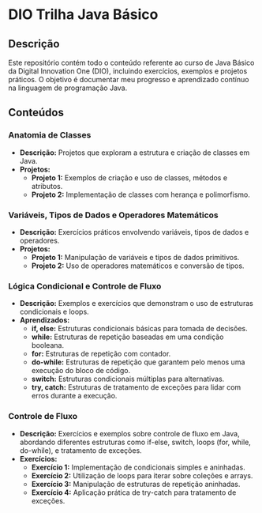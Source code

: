 # DIO Trilha Java Básico

## Descrição
Este repositório contém todo o conteúdo referente ao curso de Java Básico da Digital Innovation One (DIO), incluindo exercícios, exemplos e projetos práticos. O objetivo é documentar meu progresso e aprendizado contínuo na linguagem de programação Java.

## Conteúdos

### Anatomia de Classes
- **Descrição:** Projetos que exploram a estrutura e criação de classes em Java.
- **Projetos:**
  - **Projeto 1:** Exemplos de criação e uso de classes, métodos e atributos.
  - **Projeto 2:** Implementação de classes com herança e polimorfismo.

### Variáveis, Tipos de Dados e Operadores Matemáticos
- **Descrição:** Exercícios práticos envolvendo variáveis, tipos de dados e operadores.
- **Projetos:**
  - **Projeto 1:** Manipulação de variáveis e tipos de dados primitivos.
  - **Projeto 2:** Uso de operadores matemáticos e conversão de tipos.

### Lógica Condicional e Controle de Fluxo
- **Descrição:** Exemplos e exercícios que demonstram o uso de estruturas condicionais e loops.
- **Aprendizados:**
  - **if, else:** Estruturas condicionais básicas para tomada de decisões.
  - **while:** Estruturas de repetição baseadas em uma condição booleana.
  - **for:** Estruturas de repetição com contador.
  - **do-while:** Estruturas de repetição que garantem pelo menos uma execução do bloco de código.
  - **switch:** Estruturas condicionais múltiplas para alternativas.
  - **try, catch:** Estruturas de tratamento de exceções para lidar com erros durante a execução.

### Controle de Fluxo
- **Descrição:** Exercícios e exemplos sobre controle de fluxo em Java, abordando diferentes estruturas como if-else, switch, loops (for, while, do-while), e tratamento de exceções.
- **Exercícios:**
  - **Exercício 1:** Implementação de condicionais simples e aninhadas.
  - **Exercício 2:** Utilização de loops para iterar sobre coleções e arrays.
  - **Exercício 3:** Manipulação de estruturas de repetição aninhadas.
  - **Exercício 4:** Aplicação prática de try-catch para tratamento de exceções.

